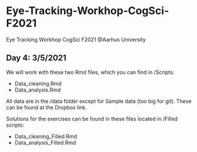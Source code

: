 # Eye-Tracking-Workhop-CogSci-F2021
Eye Tracking Workhop CogSci F2021 @Aarhus University

## Day 4: 3/5/2021

We will work with these two Rmd files, which you can find in /Scripts:
- Data_cleaning.Rmd
- Data_analysis.Rmd

All data are in the /data folder except for Sample data (too big for git). These can be found at the Dropbox link.

Solutions for the exercises can be found in these files located in /Filled scripts:
- Data_cleaning_Filled.Rmd
- Data_analysis_Filled.Rmd
